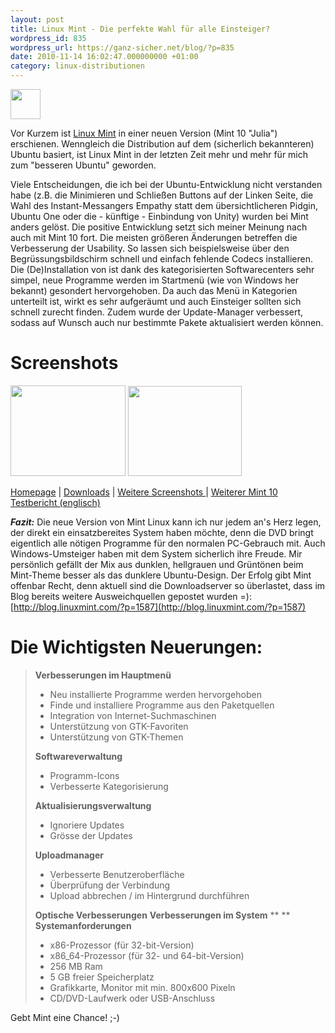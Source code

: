 ```yaml
---
layout: post
title: Linux Mint - Die perfekte Wahl für alle Einsteiger?
wordpress_id: 835
wordpress_url: https://ganz-sicher.net/blog/?p=835
date: 2010-11-14 16:02:47.000000000 +01:00
category: linux-distributionen
---
```

<img class="lefticon" title="Minto Logo" src="{{site.url}}/wp-content/uploads/mint_logo.png" alt="" width="48" height="48" />

Vor Kurzem ist [Linux Mint](http://linuxmint.com/) in einer neuen Version (Mint 10 "Julia") erschienen. Wenngleich die Distribution auf dem (sicherlich bekannteren) Ubuntu basiert, ist Linux Mint in der letzten Zeit mehr und mehr für mich zum "besseren Ubuntu" geworden.

<!--more-->

Viele Entscheidungen, die ich bei der Ubuntu-Entwicklung nicht verstanden habe (z.B. die Minimieren und Schließen Buttons auf der Linken Seite, die Wahl des Instant-Messangers Empathy statt dem übersichtlicheren Pidgin, Ubuntu One oder die - künftige  - Einbindung von Unity) wurden bei Mint anders gelöst.
Die positive Entwicklung setzt sich meiner Meinung nach auch mit Mint 10 fort. Die meisten größeren Änderungen betreffen die Verbesserung der Usability. So lassen sich beispielsweise über den Begrüssungsbildschirm schnell und einfach fehlende Codecs installieren.
Die (De)Installation von ist dank des kategorisierten Softwarecenters sehr simpel, neue Programme werden im Startmenü (wie von Windows her bekannt) gesondert hervorgehoben. Da auch das Menü in Kategorien unterteilt ist, wirkt es sehr aufgeräumt und auch Einsteiger sollten sich schnell zurecht finden. Zudem wurde der Update-Manager verbessert, sodass auf Wunsch auch nur bestimmte Pakete aktualisiert werden können.


Screenshots
===========
<a href="{{site.url}}/wp-content/uploads/mint_screen1.png" title="Linux Mint Screenshot" target="_blank"><img class="borderimg centered" title="Mint Startmenü" src="{{site.url}}/wp-content/uploads/mint_screen1.png" alt="" width="184" height="145" /></a>
<a href="{{site.url}}/wp-content/uploads/mint_screen2.png" title="Linux Mint Screenshot" target="_blank"><img class="borderimg centered" title="Mint Softwarecenter und Menüsuche" src="{{site.url}}/wp-content/uploads/mint_screen2.png" alt="" width="182" height="144" /></a>


<div class="infobox"><a class="homelink" title="Linux Mint Homepage" href="http://www.linuxmint.com/">Homepage</a> | <a title="Linux Mint 10 Downloadseite" class="packagelink" href="http://www.linuxmint.com/download.php">Downloads</a> | <a class="imagelink" title="Weitere Screenshot auf Unixmen" href="http://www.unixmen.com/linux-distributions/29-linux-mint/1262-linuxmint-10-julia-screenshots-tour">Weitere Screenshots </a>| <a class="info" title="Mint 10 Testbericht auf Linuxcritic.com" href="http://www.linuxcritic.com/linux-mint-10-reviewed/">Weiterer Mint 10 Testbericht (englisch)</a></div>

***Fazit:*** Die neue Version von Mint Linux kann ich nur jedem an's Herz legen, der direkt ein einsatzbereites System haben möchte, denn die DVD bringt eigentlich alle nötigen Programme für den normalen PC-Gebrauch mit. Auch Windows-Umsteiger haben mit dem System sicherlich ihre Freude. Mir persönlich gefällt der Mix aus dunklen, hellgrauen und Grüntönen beim Mint-Theme besser als das dunklere Ubuntu-Design. Der Erfolg gibt Mint offenbar Recht, denn aktuell sind die Downloadserver so überlastet, dass im Blog bereits weitere Ausweichquellen gepostet wurden =):
[http://blog.linuxmint.com/?p=1587](http://blog.linuxmint.com/?p=1587)

Die Wichtigsten Neuerungen:
===========================
> **Verbesserungen im Hauptmenü**
> *   Neu installierte Programme werden hervorgehoben
> *   Finde und installiere Programme aus den Paketquellen
> *   Integration von Internet-Suchmaschinen
> *   Unterstützung von GTK-Favoriten
> *   Unterstützung von GTK-Themen
> 
> **Softwareverwaltung** 
> *   Programm-Icons
> *   Verbesserte Kategorisierung
> 
> **Aktualisierungsverwaltung** 
> *   Ignoriere Updates
> *   Grösse der Updates
> 
> **Uploadmanager** 
> *   Verbesserte Benutzeroberfläche
> *   Überprüfung der Verbindung
> *   Upload abbrechen / im Hintergrund durchführen
> 
> **Optische Verbesserungen** **Verbesserungen im System** ** ** **Systemanforderungen** 
> *   x86-Prozessor (für 32-bit-Version)
> *   x86_64-Prozessor (für 32- und 64-bit-Version)
> *   256 MB Ram
> *   5 GB freier Speicherplatz
> *   Grafikkarte, Monitor mit min. 800x600 Pixeln
> *   CD/DVD-Laufwerk oder USB-Anschluss

Gebt Mint eine Chance! ;-)
